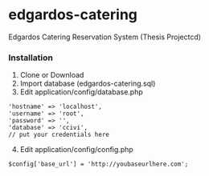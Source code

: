 # edgardos-catering
Edgardos Catering Reservation System (Thesis Projectcd)

### Installation
1. Clone or Download
2. Import database (edgardos-catering.sql)
3. Edit application/config/database.php
```
'hostname' => 'localhost',
'username' => 'root',
'password' => '',
'database' => 'ccivi',
// put your credentials here
```
4. Edit application/config/config.php
```
$config['base_url'] = 'http://youbaseurlhere.com';
```
